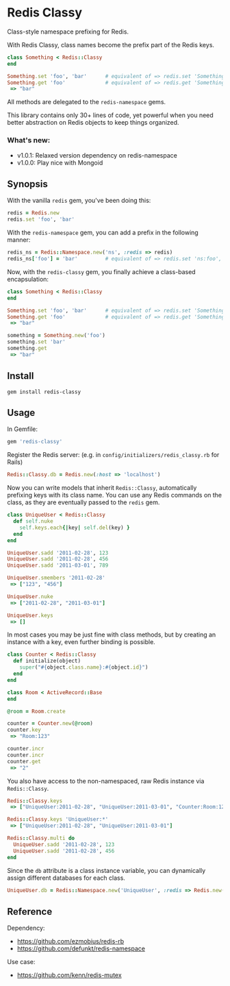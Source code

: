 Redis Classy
============

Class-style namespace prefixing for Redis.

With Redis Classy, class names become the prefix part of the Redis keys.

```ruby
class Something < Redis::Classy
end

Something.set 'foo', 'bar'      # equivalent of => redis.set 'Something:foo', 'bar'
Something.get 'foo'             # equivalent of => redis.get 'Something:foo'
 => "bar"
```

All methods are delegated to the `redis-namespace` gems.

This library contains only 30+ lines of code, yet powerful when you need better abstraction on Redis objects to keep things organized.

### What's new:

* v1.0.1: Relaxed version dependency on redis-namespace
* v1.0.0: Play nice with Mongoid

Synopsis
--------

With the vanilla `redis` gem, you've been doing this:

```ruby
redis = Redis.new
redis.set 'foo', 'bar'
```

With the `redis-namespace` gem, you can add a prefix in the following manner:

```ruby
redis_ns = Redis::Namespace.new('ns', :redis => redis)
redis_ns['foo'] = 'bar'         # equivalent of => redis.set 'ns:foo', 'bar'
```

Now, with the `redis-classy` gem, you finally achieve a class-based encapsulation:

```ruby
class Something < Redis::Classy
end

Something.set 'foo', 'bar'      # equivalent of => redis.set 'Something:foo', 'bar'
Something.get 'foo'             # equivalent of => redis.get 'Something:foo'
 => "bar"

something = Something.new('foo')
something.set 'bar'
something.get
 => "bar"
```

Install
-------

    gem install redis-classy

Usage
-----

In Gemfile:

```ruby
gem 'redis-classy'
```

Register the Redis server: (e.g. in `config/initializers/redis_classy.rb` for Rails)

```ruby
Redis::Classy.db = Redis.new(:host => 'localhost')
```

Now you can write models that inherit `Redis::Classy`, automatically prefixing keys with its class name.
You can use any Redis commands on the class, as they are eventually passed to the `redis` gem.

```ruby
class UniqueUser < Redis::Classy
  def self.nuke
    self.keys.each{|key| self.del(key) }
  end
end

UniqueUser.sadd '2011-02-28', 123
UniqueUser.sadd '2011-02-28', 456
UniqueUser.sadd '2011-03-01', 789

UniqueUser.smembers '2011-02-28'
 => ["123", "456"]

UniqueUser.nuke
 => ["2011-02-28", "2011-03-01"]

UniqueUser.keys
 => []
```

In most cases you may be just fine with class methods, but by creating an instance with a key, even further binding is possible.

```ruby
class Counter < Redis::Classy
  def initialize(object)
    super("#{object.class.name}:#{object.id}")
  end
end

class Room < ActiveRecord::Base
end

@room = Room.create

counter = Counter.new(@room)
counter.key
 => "Room:123"

counter.incr
counter.incr
counter.get
 => "2"
```

You also have access to the non-namespaced, raw Redis instance via `Redis::Classy`.

```ruby
Redis::Classy.keys
 => ["UniqueUser:2011-02-28", "UniqueUser:2011-03-01", "Counter:Room:123"]

Redis::Classy.keys 'UniqueUser:*'
 => ["UniqueUser:2011-02-28", "UniqueUser:2011-03-01"]

Redis::Classy.multi do
  UniqueUser.sadd '2011-02-28', 123
  UniqueUser.sadd '2011-02-28', 456
end
```

Since the `db` attribute is a class instance variable, you can dynamically assign different databases for each class.

```ruby
UniqueUser.db = Redis::Namespace.new('UniqueUser', :redis => Redis.new(:host => 'another.host'))
```

Reference
---------

Dependency:

* <https://github.com/ezmobius/redis-rb>
* <https://github.com/defunkt/redis-namespace>

Use case:

* <https://github.com/kenn/redis-mutex>
